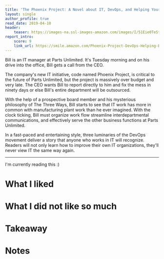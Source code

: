 ```yaml
---
title: 'The Phoenix Project: A Novel about IT, DevOps, and Helping Your Business Win by Gene Kim'
layout: single
author_profile: true
read_date: 2019-04-10
header:
    teaser: https://images-na.ssl-images-amazon.com/images/I/51Eie0TeStL._SX333_BO1,204,203,200_.jpg
report_intro:
    score: 9
    link_url: https://smile.amazon.com/Phoenix-Project-DevOps-Helping-Business/dp/0988262592
---
```


Bill is an IT manager at Parts Unlimited. It's Tuesday morning and on his drive into the office, Bill gets a call from the CEO. 

The company's new IT initiative, code named Phoenix Project, is critical to the future of Parts Unlimited, but the project is massively over budget and very late. The CEO wants Bill to report directly to him and fix the mess in ninety days or else Bill's entire department will be outsourced. 

With the help of a prospective board member and his mysterious philosophy of The Three Ways, Bill starts to see that IT work has more in common with manufacturing plant work than he ever imagined. With the clock ticking, Bill must organize work flow streamline interdepartmental communications, and effectively serve the other business functions at Parts Unlimited. 

In a fast-paced and entertaining style, three luminaries of the DevOps movement deliver a story that anyone who works in IT will recognize. Readers will not only learn how to improve their own IT organizations, they'll never view IT the same way again.

<div style="clear: both;"></div>

<!--more-->

---

I'm currently reading this :)

# What I liked

# What I did not like so much

# Takeaway

# Notes
